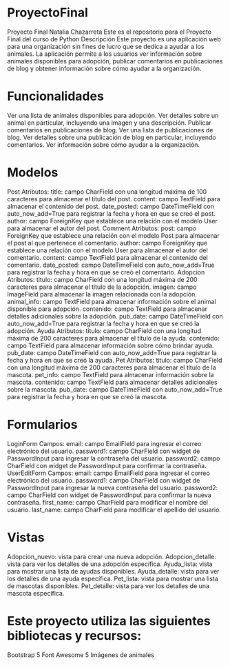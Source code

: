 # ProyectoFinal
Proyecto Final Natalia Chazarreta
Este es el repositorio para el Proyecto Final del curso de Python
Descripción
Este proyecto es una aplicación web para una organización sin fines de lucro que se dedica a ayudar a los animales. La aplicación permite a los usuarios ver información sobre animales disponibles para adopción, publicar comentarios en publicaciones de blog y obtener información sobre cómo ayudar a la organización.

# Funcionalidades
Ver una lista de animales disponibles para adopción.
Ver detalles sobre un animal en particular, incluyendo una imagen y una descripción.
Publicar comentarios en publicaciones de blog.
Ver una lista de publicaciones de blog.
Ver detalles sobre una publicación de blog en particular, incluyendo comentarios.
Ver información sobre cómo ayudar a la organización.

# Modelos
Post
Atributos:
title: campo CharField con una longitud máxima de 100 caracteres para almacenar el título del post.
content: campo TextField para almacenar el contenido del post.
date_posted: campo DateTimeField con auto_now_add=True para registrar la fecha y hora en que se creó el post.
author: campo ForeignKey que establece una relación con el modelo User para almacenar el autor del post.
Comment
Atributos:
post: campo ForeignKey que establece una relación con el modelo Post para almacenar el post al que pertenece el comentario.
author: campo ForeignKey que establece una relación con el modelo User para almacenar el autor del comentario.
content: campo TextField para almacenar el contenido del comentario.
date_posted: campo DateTimeField con auto_now_add=True para registrar la fecha y hora en que se creó el comentario.
Adopcion
Atributos:
titulo: campo CharField con una longitud máxima de 200 caracteres para almacenar el título de la adopción.
imagen: campo ImageField para almacenar la imagen relacionada con la adopción.
animal_info: campo TextField para almacenar información sobre el animal disponible para adopción.
contenido: campo TextField para almacenar detalles adicionales sobre la adopción.
pub_date: campo DateTimeField con auto_now_add=True para registrar la fecha y hora en que se creó la adopción.
Ayuda
Atributos:
titulo: campo CharField con una longitud máxima de 200 caracteres para almacenar el título de la ayuda.
contenido: campo TextField para almacenar información sobre cómo brindar ayuda.
pub_date: campo DateTimeField con auto_now_add=True para registrar la fecha y hora en que se creó la ayuda.
Pet
Atributos:
titulo: campo CharField con una longitud máxima de 200 caracteres para almacenar el título de la mascota.
pet_info: campo TextField para almacenar información sobre la mascota.
contenido: campo TextField para almacenar detalles adicionales sobre la mascota.
pub_date: campo DateTimeField con auto_now_add=True para registrar la fecha y hora en que se creó la mascota.
# Formularios
LoginForm
Campos:
email: campo EmailField para ingresar el correo electrónico del usuario.
password1: campo CharField con widget de PasswordInput para ingresar la contraseña del usuario.
password2: campo CharField con widget de PasswordInput para confirmar la contraseña.
UserEditForm
Campos:
email: campo EmailField para ingresar el correo electrónico del usuario.
password1: campo CharField con widget de PasswordInput para ingresar la nueva contraseña del usuario.
password2: campo CharField con widget de PasswordInput para confirmar la nueva contraseña.
first_name: campo CharField para modificar el nombre del usuario.
last_name: campo CharField para modificar el apellido del usuario.
# Vistas
Adopcion_nuevo: vista para crear una nueva adopción.
Adopcion_detalle: vista para ver los detalles de una adopción específica.
Ayuda_lista: vista para mostrar una lista de ayudas disponibles.
Ayuda_detalle: vista para ver los detalles de una ayuda específica.
Pet_lista: vista para mostrar una lista de mascotas disponibles.
Pet_detalle: vista para ver los detalles de una mascota específica.
# Este proyecto utiliza las siguientes bibliotecas y recursos:
Bootstrap 5
Font Awesome 5
Imágenes de animales 

